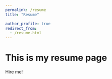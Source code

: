 ```yaml
---
permalink: /resume
title: "Resume"

author_profile: true
redirect_from: 
  - /resume.html
---
```


# This is my resume page

Hire me!
